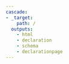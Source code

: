 ```yaml
---
cascade:
- _target:
    path: /
  outputs:
    - html
    - declaration
    - schema
    - declarationpage
---
```

